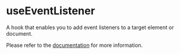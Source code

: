 # useEventListener

A hook that enables you to add event listeners to a target element or document.

Please refer to the [documentation](https://www.raddix.website/docs/use-event-listener) for more information.